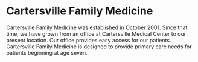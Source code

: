 # Cartersville Family Medicine

Cartersville Family Medicine was established in October 2001. Since that time, we have grown from an office at Cartersville Medical Center to our present location. Our office provides easy access for our patients. Cartersville Family Medicine is designed to provide primary care needs for patients beginning at age seven.
